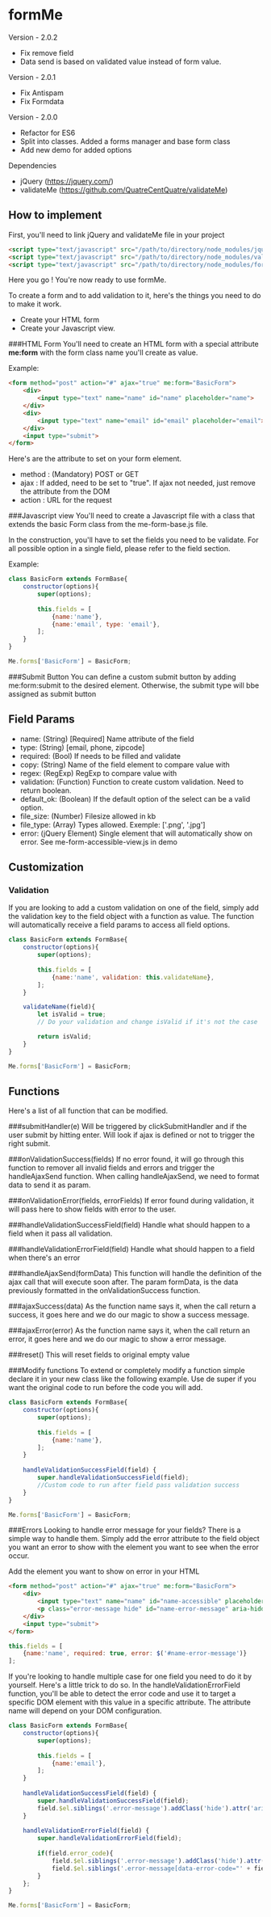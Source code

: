 formMe
========

Version - 2.0.2
- Fix remove field
- Data send is based on validated value instead of form value.

Version - 2.0.1
- Fix Antispam
- Fix Formdata

Version - 2.0.0
- Refactor for ES6
- Split into classes. Added a forms manager and base form class
- Add new demo for added options

Dependencies

- jQuery (https://jquery.com/)
- validateMe (https://github.com/QuatreCentQuatre/validateMe)

## How to implement

First, you'll need to link jQuery and validateMe file in your project 
```html
<script type="text/javascript" src="/path/to/directory/node_modules/jquery/dist/jquery.js"></script>
<script type="text/javascript" src="/path/to/directory/node_modules/validate-me/dist/me-validate.min.js"></script>
<script type="text/javascript" src="/path/to/directory/node_modules/form-me/dist/me-forms.min.js"></script>
```
Here you go ! You're now ready to use formMe.

To create a form and to add validation to it, here's the things you need to do to make it work.

- Create your HTML form
- Create your Javascript view.

###HTML Form
You'll need to create an HTML form with a special attribute <b>me:form</b> with the form class name you'll create as value.

Example:
```html
<form method="post" action="#" ajax="true" me:form="BasicForm">
    <div>
        <input type="text" name="name" id="name" placeholder="name">
    </div>
    <div>
        <input type="text" name="email" id="email" placeholder="email">
    </div>
    <input type="submit">
</form>
```

Here's are the attribute to set on your form element.

- method : (Mandatory) POST or GET
- ajax : If added, need to be set to "true". If ajax not needed, just remove the attribute from the DOM
- action :  URL for the request

###Javascript view
You'll need to create a Javascript file with a class that extends the basic Form class from the me-form-base.js file.

In the construction, you'll have to set the fields you need to be validate. For all possible option in a single field, please refer to the field section.

Example:
```javascript
class BasicForm extends FormBase{
    constructor(options){
        super(options);
    
        this.fields = [
            {name:'name'},
            {name:'email', type: 'email'},
        ];
    }
}

Me.forms['BasicForm'] = BasicForm;
```

###Submit Button
You can define a custom submit button by adding me:form:submit to the desired element. Otherwise, the submit type will bbe assigned as submit button


## Field Params

- name: (String) [Required] Name attribute of the field
- type: (String) [email, phone, zipcode]
- required: (Bool) If needs to be filled and validate
- copy: (String) Name of the field element to compare value with
- regex: (RegExp) RegExp to compare value with
- validation: (Function) Function to create custom validation. Need to return boolean.
- default_ok: (Boolean) If the default option of the select can be a valid option.
- file_size: (Number) Filesize allowed in kb
- file_type: (Array) Types allowed. Exemple: ['.png', '.jpg']
- error: (jQuery Element) Single element that will automatically show on error. See me-form-accessible-view.js in demo

## Customization

### Validation
If you are looking to add a custom validation on one of the field, simply add the validation key to the field object with a function as value. 
The function will automatically receive a field params to access all field options.

```javascript
class BasicForm extends FormBase{
    constructor(options){
        super(options);
    
        this.fields = [
            {name:'name', validation: this.validateName},
        ];
    }

    validateName(field){
        let isValid = true;
        // Do your validation and change isValid if it's not the case

        return isValid;
    }
}

Me.forms['BasicForm'] = BasicForm;
```

## Functions
Here's a list of all function that can be modified.

###submitHandler(e)
Will be triggered by clickSubmitHandler and if the user submit by hitting enter. Will look if ajax is defined or not to trigger the right submit.

###onValidationSuccess(fields)
If no error found, it will go through this function to remover all invalid fields and errors and trigger the handleAjaxSend function. When calling handleAjaxSend, we need to format data to send it as param.

###onValidationError(fields, errorFields)
If error found during validation, it will pass here to show fields with error to the user.

###handleValidationSuccessField(field)
Handle what should happen to a field when it pass all validation.

###handleValidationErrorField(field)
Handle what should happen to a field when there's an error

###handleAjaxSend(formData)
This function will handle the definition of the ajax call that will execute soon after. The param formData, is the data previously formatted in the onValidationSuccess function.

###ajaxSuccess(data)
As the function name says it, when the call return a success, it goes here and we do our magic to show a success message.

###ajaxError(error)
As the function name says it, when the call return an error, it goes here and we do our magic to show a error message.

###reset()
This will reset fields to original empty value

###Modify functions
To extend or completely modify a function simple declare it in your new class like the following example. Use de super if you want the original code to run before the code you will add.
```javascript
class BasicForm extends FormBase{
    constructor(options){
        super(options);
    
        this.fields = [
            {name:'name'},
        ];
    }
    
    handleValidationSuccessField(field) {
        super.handleValidationSuccessField(field);
        //Custom code to run after field pass validation success
    }
}

Me.forms['BasicForm'] = BasicForm;
```

###Errors
Looking to handle error message for your fields? There is a simple way to handle them. Simply add the error attribute to the field object you want an error to show with the element you want to see when the error occur.

Add the element you want to show on error in your HTML
```html
<form method="post" action="#" ajax="true" me:form="BasicForm">
    <div>
        <input type="text" name="name" id="name-accessible" placeholder="name">
        <p class="error-message hide" id="name-error-message" aria-hidden="true" role="alert" aria-atomic="true">Please enter a name!</p>
    </div>
    <input type="submit">
</form>
```


```javascript
this.fields = [
    {name:'name', required: true, error: $('#name-error-message')}
];
```

If you're looking to handle multiple case for one field you need to do it by yourself. Here's a little trick to do so.
In the handleValidationErrorField function, you'll be able to detect the error code and use it to target a specific DOM element with this value in a specific attribute. The attribute name will depend on your DOM configuration.

```javascript
class BasicForm extends FormBase{
    constructor(options){
        super(options);
    
        this.fields = [
            {name:'email'},
        ];
    }
    
    handleValidationSuccessField(field) {
        super.handleValidationSuccessField(field);
        field.$el.siblings('.error-message').addClass('hide').attr('aria-hidden', true);
    }
    
    handleValidationErrorField(field) {
        super.handleValidationErrorField(field);
    
        if(field.error_code){
            field.$el.siblings('.error-message').addClass('hide').attr('aria-hidden', true);
            field.$el.siblings('.error-message[data-error-code="' + field.error_code + '"]').removeClass('hide').attr('aria-hidden', false);
        }
    };
}

Me.forms['BasicForm'] = BasicForm;
```